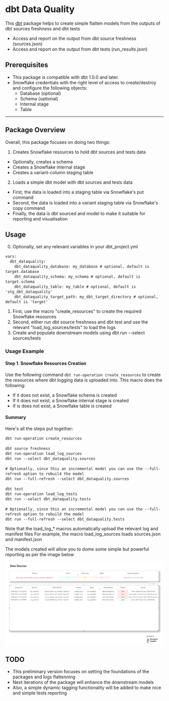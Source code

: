 # dbt Data Quality

This [dbt](https://github.com/dbt-labs/dbt-core) package helps to create simple flatten models from the outputs of dbt sources freshness and dbt tests

- Access and report on the output from dbt source freshness (sources.json)
- Access and report on the output from dbt tests (run_results.json)

## Prerequisites
- This package is compatible with dbt 1.0.0 and later.
- Snowflake credentials with the right level of access to create/destroy and configure the following objects:
  - Database (optional)
  - Schema (optional)
  - Internal stage
  - Table

----

## Package Overview

Overall, this package focuses on doing two things:

1. Creates Snowflake resources to hold dbt sources and tests data
- Optionally, creates a schema
- Creates a Snowflake internal stage
- Creates a variant-column staging table

2. Loads a simple dbt model with dbt sources and tests data
- First, the data is loaded into a staging table via Snowflake's put command
- Second, the data is loaded into a variant staging table via Snowflake's copy command
- Finally, the data is dbt sourced and model to make it suitable for reporting and visualisation

## Usage
0. Optionally, set any relevant variables in your dbt_project.yml
```
vars:
  dbt_dataquality:
    dbt_dataquality_database: my_database # optional, default is target.database
    dbt_dataquality_schema: my_schema # optional, default is target.schema
    dbt_dataquality_table: my_table # optional, default is 'stg_dbt_dataquality'
    dbt_dataquality_target_path: my_dbt_target_directory # optional, default is 'target'
```
1. First, use the macro "create_resources" to create the required Snowflake resources
2. Second, either run dbt source freshness and dbt test and use the relevant "load_log_sources/tests" to load the logs
3. Create and populate downstream models using dbt run --select sources/tests

### Usage Example
#### Step 1. Snowflake Resources Creation
Use the following command ```dbt run-operation create_resources``` to create the resources where dbt logging data is uploaded into. This macro does the following:
- If it does not exist, a Snowflake schema is created
- If it does not exist, a Snowflake internal stage is created
- If is does not exist, a Snowflake table is created

#### Summary
Here's all the steps put together:
```
dbt run-operation create_resources

dbt source freshness
dbt run-operation load_log_sources
dbt run --select dbt_dataquality.sources

# Optionally, since this an incremental model you can use the --full-refresh option to rebuild the model
dbt run --full-refresh --select dbt_dataquality.sources

dbt test
dbt run-operation load_log_tests
dbt run --select dbt_dataquality.tests

# Optionally, since this an incremental model you can use the --full-refresh option to rebuild the model
dbt run --full-refresh --select dbt_dataquality.tests
```

Note that the load_log_* macros automatically upload the relevant log and manifest files
For example, the macro load_log_sources loads sources.json and manifest.json

The models created will allow you to dome some simple but powerful reporting as per the image below

![Sample Dashboard](dashboards/dashboard1.png)

## TODO
- This preliminary version focuses on setting the foundations of the packages and logs flattenning
- Next iterations of the package will enhance the downstream models
- Also, a simple dynamic tagging functionality will be added to make nice and simple tests reporting
